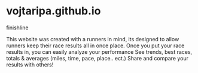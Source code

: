 # vojtaripa.github.io
finishline


This website was created with a runners in mind,
its designed to allow runners keep their race results all in once place. 
Once you put your race results in, you can easily analyze your performance
See trends, best races, totals & averages (miles, time, pace, place.. ect.)
Share and compare your results with others!
